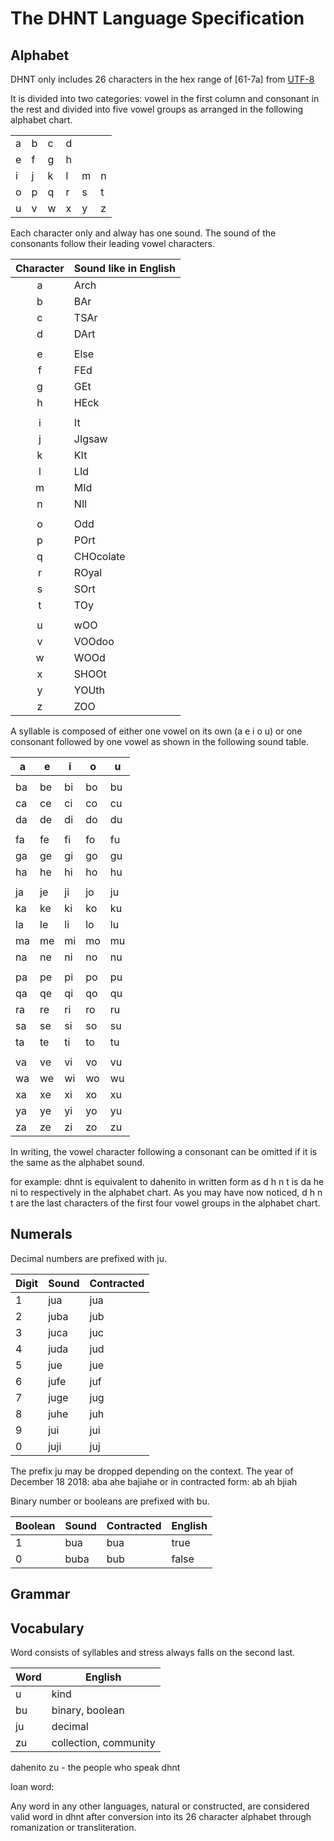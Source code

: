 # The DHNT Language Specification

## Alphabet

DHNT only includes 26 characters in the hex range of [61-7a] from [UTF-8](https://www.utf8-chartable.de/unicode-utf8-table.pl) 

It is divided into two categories: vowel in the first column and consonant in the rest and divided into five vowel groups as arranged in the following alphabet chart.

|  |  |  |  |  |  | 
|--|--|--|--|--|--|
|a |b |c |d |  |  |
|e |f |g |h |  |  |
|i |j |k |l |m |n |
|o |p |q |r |s |t |
|u |v |w |x |y |z |


Each character only and alway has one sound. The sound of the consonants follow their leading vowel characters.

|Character|Sound like in English|
|:-------:|:----------|
|a | Arch
|b | BAr
|c | TSAr
|d | DArt
||
|e | Else
|f | FEd
|g | GEt
|h | HEck
||
|i | It
|j | JIgsaw
|k | KIt
|l | LId
|m | MId
|n | NIl
||
|o | Odd
|p | POrt
|q | CHOcolate
|r | ROyal
|s | SOrt
|t | TOy
||
|u | wOO
|v | VOOdoo
|w | WOOd
|x | SHOOt
|y | YOUth
|z | ZOO


A syllable is composed of either one vowel on its own (a e i o u)
or one consonant followed by one vowel as shown in the following sound table.

|a  |e  |i  |o  |u  | 
|---|---|---|---|---|
|   |||||
|ba |be |bi |bo |bu |
|ca |ce |ci |co |cu | 
|da |de |di |do |du |
|   |  ||||
|fa |fe |fi |fo |fu |
|ga |ge |gi |go |gu |
|ha |he |hi |ho |hu |
|   |   |  |||
|ja |je |ji |jo |ju |
|ka |ke |ki |ko |ku |
|la |le |li |lo |lu |
|ma |me |mi |mo |mu |
|na |ne |ni |no |nu |
|   |   |   |   ||
|pa |pe |pi |po |pu | 
|qa |qe |qi |qo |qu |
|ra |re |ri |ro |ru |
|sa |se |si |so |su |
|ta |te |ti |to |tu |
|   |   |   |   |   |
|va |ve |vi |vo |vu |
|wa |we |wi |wo |wu |
|xa |xe |xi |xo |xu |
|ya |ye |yi |yo |yu |
|za |ze |zi |zo |zu |

In writing, the vowel character following a consonant can be omitted if it is the same as the alphabet sound.

for example: dhnt is equivalent to dahenito in written form as d h n t is da he ni to respectively in the alphabet chart.
As you may have now noticed, d h n t are the last characters of the first four vowel groups in the alphabet chart.

## Numerals

Decimal numbers are prefixed with ju. 

|Digit|Sound|Contracted|
|-----|-----|----------|
|1    |jua  | jua
|2    |juba | jub
|3    |juca | juc
|4    |juda | jud
|5    |jue  | jue
|6    |jufe | juf
|7    |juge | jug
|8    |juhe | juh
|9    |jui  | jui
|0    |juji | juj

The prefix ju may be dropped depending on the context.
The year of December 18 2018: 
aba ahe bajiahe or in contracted form: ab ah bjiah

Binary number or booleans are prefixed with bu.

|Boolean|Sound|Contracted|English|
|-------|-----|----------|-------|
|1      |bua  |bua       |true   |
|0      |buba |bub       |false  |


## Grammar

## Vocabulary

Word consists of syllables and stress always falls on the second last.

|Word    |English|
|--------|-------|
|u | kind
|bu | binary, boolean
|ju | decimal
|zu | collection, community

dahenito zu - the people who speak dhnt

loan word:

Any word in any other languages, natural or constructed, are considered valid word in dhnt after conversion into its 26 character alphabet through romanization or transliteration.